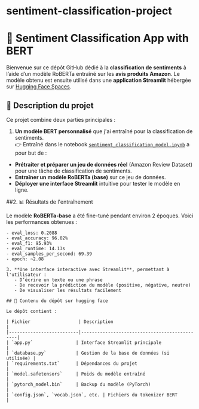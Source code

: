 # sentiment-classification-project
# 🧠 Sentiment Classification App with BERT
Bienvenue sur ce dépôt GitHub dédié à la **classification de sentiments** à l’aide d’un modèle RoBERTa entraîné sur les **avis produits Amazon**. Le modèle obtenu est ensuite utilisé dans une **application Streamlit** hébergée sur [Hugging Face Spaces](https://huggingface.co/spaces/ihssane20/emotiview-app/tree/main).


## 🚀 Description du projet

Ce projet combine deux parties principales :

1. **Un modèle BERT personnalisé** que j'ai entraîné pour la classification de sentiments.  
   👉 Entraîné dans le notebook [`sentiment_classification_model.ipynb`](https://github.com/<TON-USERNAME>/<TON-REPO>/blob/main/sentiment_classification_model.ipynb)
  a pour but de :

- **Prétraiter et préparer un jeu de données réel** (Amazon Review Dataset) pour une tâche de classification de sentiments.
- **Entraîner un modèle RoBERTa (base)** sur ce jeu de données.
- **Déployer une interface Streamlit** intuitive pour tester le modèle en ligne.


##2.  📊 Résultats de l'entraînement

Le modèle **RoBERTa-base** a été fine-tuné pendant environ 2 époques. Voici les performances obtenues :

```text
- eval_loss: 0.2088
- eval_accuracy: 96.02%
- eval_f1: 95.93%
- eval_runtime: 14.13s
- eval_samples_per_second: 69.39
- epoch: ~2.08

3. **Une interface interactive avec Streamlit**, permettant à l'utilisateur :
   - D’écrire un texte ou une phrase
   - De recevoir la prédiction du modèle (positive, négative, neutre)
   - De visualiser les résultats facilement

## 🧩 Contenu du dépôt sur hugging face

Le dépôt contient :

| Fichier                  | Description                                  |
|--------------------------|----------------------------------------------|
| `app.py`                | Interface Streamlit principale               |
| `database.py`           | Gestion de la base de données (si utilisée) |
| `requirements.txt`      | Dépendances du projet                        |
| `model.safetensors`     | Poids du modèle entraîné                     |
| `pytorch_model.bin`     | Backup du modèle (PyTorch)                   |
| `config.json`, `vocab.json`, etc. | Fichiers du tokenizer BERT       |





